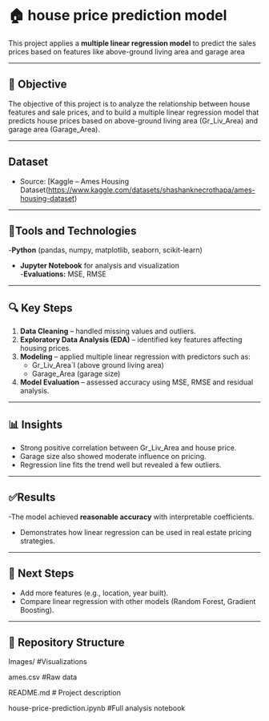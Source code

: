 # 🏠 house price prediction model

This project applies a **multiple linear regression model** to predict the sales prices based on features like above-ground living area and garage area

---
## 🔑 Objective

The objective of this project is to analyze the relationship between house features and sale prices, and to build a multiple linear regression model that predicts house prices based on above-ground living area (Gr_Liv_Area) and garage area (Garage_Area).

---

## Dataset
- Source: [Kaggle – Ames Housing Dataset(https://www.kaggle.com/datasets/shashanknecrothapa/ames-housing-dataset)

---

## 🔧Tools and Technologies
-**Python** (pandas, numpy, matplotlib, seaborn, scikit-learn)  
- **Jupyter Notebook** for analysis and visualization  
-**Evaluations:** MSE, RMSE
---

## 🔍 Key Steps
1. **Data Cleaning** – handled missing values and outliers.  
2. **Exploratory Data Analysis (EDA)** – identified key features affecting housing prices.  
3. **Modeling** – applied multiple linear regression with predictors such as:
   - Gr_Liv_Area`l (above ground living area)  
   - Garage_Area (garage size)  
4. **Model Evaluation** – assessed accuracy using MSE, RMSE and residual analysis.  
---
## 📊 Insights
- Strong positive correlation between Gr_Liv_Area and house price.  
- Garage size also showed moderate influence on pricing.  
- Regression line fits the trend well but revealed a few outliers.  

--- 

## ✅️Results
-The model achieved **reasonable accuracy** with interpretable coefficients.  
- Demonstrates how linear regression can be used in real estate pricing strategies.  
---

## 📌 Next Steps
- Add more features (e.g., location, year built).  
- Compare linear regression with other models (Random Forest, Gradient Boosting).

---

## 📁 Repository Structure
Images/         #Visualizations

ames.csv        #Raw data

README.md       # Project description

house-price-prediction.ipynb #Full analysis notebook





